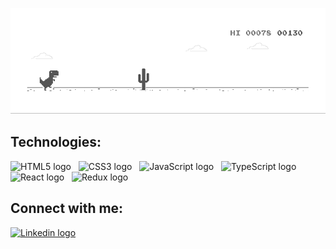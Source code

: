 ![Header](https://github.com/makcsholonik/makcsholonik/blob/main/img/header.gif)

[comment]: <> (# I'm a frontend developer from Belarus, Brest)

## Technologies:

<img src="https://img.shields.io/badge/HTML5-282C34?logo=html5&logoColor=E34F26" alt="HTML5 logo" title="HTML5" height="30" />  &nbsp;
<img src="https://img.shields.io/badge/CSS3-282C34?logo=css3&logoColor=1572B6" alt="CSS3 logo" title="CSS3" height="30" />  &nbsp;
<img src="https://img.shields.io/badge/JavaScript-282C34?logo=javascript&logoColor=F7DF1E" alt="JavaScript logo" title="JavaScript" height="30" /> &nbsp;
<img src="https://img.shields.io/badge/TypeScript-282C34?logo=typescript&logoColor=3178C6" alt="TypeScript logo" title="TypeScript" height="30" />  &nbsp;
<img src="https://img.shields.io/badge/React-282C34?logo=react&logoColor=61DAFB" alt="React logo" title="React" height="30" />  &nbsp;
<img src="https://img.shields.io/badge/Redux-282C34?logo=redux&logoColor=764ABC" alt="Redux logo" title="Redux" height="30" />

## Connect with me:

<a target="_blank" href="https://www.linkedin.com/in/makcsholonik/"><img src="https://img.shields.io/badge/Linkedin-282C34?logo=linkedin&logoColor=1572B6" alt="Linkedin logo" title="Linkedin" height="30"></img></a>



[comment]: <> ([![Instagram]&#40;<img src="https://img.shields.io/badge/Instagram-282C34?logo=instagram&logoColor=E34F26" alt="Instagram logo" title="Instagram" height="30" />&#41;]&#40;https://www.instagram.com/makc.sholonik/&#41; &nbsp;)

[comment]: <> ([![Telegram]&#40;<img src="https://img.shields.io/badge/Telegram-282C34?logo=telegram&logoColor=764ABC" alt="Telegram logo" title="Telegram" height="30" />&#41;]&#40;https://t.me/makcsholonik&#41; &nbsp;)

